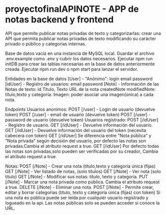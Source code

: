 # proyectofinalAPINOTE - APP de notas backend y frontend

API que permite publicar notas privadas de texto y categorizarlas: crear una API que permita publicar notas privadas de texto modificando su carácter privado o público y categorias internas.

Base de datos vacía en una instancia de MySQL local. 
Guardar el archivo .env.example como .env y cubrir los datos necesarios. 
Ejecutar npm run initDB para crear las tablas necesarias en la base de datos anteriormente creada. 
Ejecutar npm run dev o npm start para lanzar el servidor.

Entidades en la base de datos 
[User] - "Anónimo": login email password
[idUser] - Registro de usuarios: email password
[Note] - Información de las Notas de texto: id Título, Texto URL de la nota createdNote modifiedNote: título,texto y categoría. Imagen: poder asociar una imagen(única) a cada nota.

Endpoints Usuarios anonimos: 
POST [/user] - Login de usuario (devuelve token) 
POST [/user] - email de usuario (devuelve token) 
POST [/user] - password de usuario (devuelve token)
Usuarios registrado: 
POST [/idUser] - Registro de usuario.
GET [/idUser] - Devuelve información del usuario.
GET [/idUser] - Devuelve información del usuario del token (necesita cabecera con token) 
GET [/idUser] Se diferencia entre "Nota pública" y "Nota privada" según decisión del usuario, por defecto las notas son privadas.Cambia el atributo request a true. 
GET [/idUser] Por defecto todas las notas son privadas,solo pueden ser verificadas por su creador, Cambia el atributo request a true.

Notas: 
POST [/Note] - Crear una nota (título,texto y categoría única (fijas) 
GET [/Note] - Ver listado de notas, (solo títulos) 
GET [/Note] - Ver nota (solo título) 
GET [/Note] - Modificar sus notas: título, texto y categoría. 
PUT [/Note] - Marcar una nota privada como pública. Cambia el atributo request a true. 
DELETE [/Note] - Eliminar una nota. 
POST [/Note] - Permite crear, editar y borrar categorías (titulo, texto y categoría única (fijas) con token)
Si una nota es pública puede ser leída por cualquier usuario registrado y logueado en la api. Las notas públicas solo se pueden acceder si conoce la URL.
